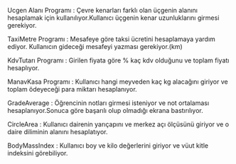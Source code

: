 Ucgen Alanı Programı : Çevre kenarları farklı olan üçgenin alanını hesaplamak için kullanılıyor.Kullanıcı üçgenin kenar uzunluklarını girmesi gerekiyor.

TaxiMetre Programı : Mesafeye göre taksi ücretini hesaplamaya yardım ediyor. Kullanıcın gideceği mesafeyi yazması gerekiyor.(km)

KdvTutarı Programı : Girilen fiyata göre % kaç kdv olduğunu ve toplam fiyatı hesaplıyor.

ManavKasa Programı : Kullanıcı hangi meyveden kaç kg alacağını giriyor ve toplam ödeyeceği para miktarı hesaplanıyor.

GradeAverage : Öğrencinin notları girmesi isteniyor ve not ortalaması hesaplanıyor.Sonuca göre başarılı olup olmadığı ekrana bastırılıyor.

CircleArea : Kullanıcı dairenin yarıçapını ve merkez açı ölçüsünü giriyor ve o daire diliminin alanını hesaplatıyor.

BodyMassIndex : Kullanıcı boy ve kilo değerlerini giriyor ve vüut kitle indeksini görebiliyor.
